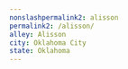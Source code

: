 ```yaml
---
nonslashpermalink2: alisson
permalink2: /alisson/
alley: Alisson
city: Oklahoma City
state: Oklahoma
---
```

